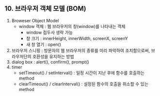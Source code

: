<h2>10. 브라우저 객체 모델 (BOM) </h2>

1. Broweser Object Model
   - window 객체 : 웹 브라우저의 창(window)를 나타내는 객체
     - window 접두사 생략 가능
     - 창 크기 : innerHeight, innerWidth, screenX, screenY
     - 새 창 열기 : open()
2. 브라우저 스니핑 : 방문자의 웹 브라우저의 종류를 미리 파악하여 조치함으로써, 브라우저단의 호환성을 유지하는 방법
3. dialog box : alert(), confirm(), prompt()
4. timer
   - setTimeout() / setInterval() : 일정 시간이 지난 후에 함수를 호출하는 method
   - clearTimeout() / clearInterval() : 설정된 함수의 호출을 취소할 수 있는 method